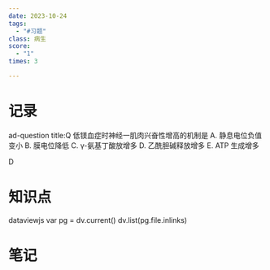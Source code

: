 ```yaml
---
date: 2023-10-24
tags:
  - "#习题"
class: 病生
score:
  - "1"
times: 3

---
```



记录
==
ad-question
title:Q
低镁血症时神经一肌肉兴奋性增高的机制是
A. 静息电位负值变小
B. 膜电位降低 C. γ-氨基丁酸放增多 D. 乙酰胆碱释放增多 E. ATP 生成增多



D


知识点
==
dataviewjs
var pg = dv.current()
dv.list(pg.file.inlinks)


笔记
==